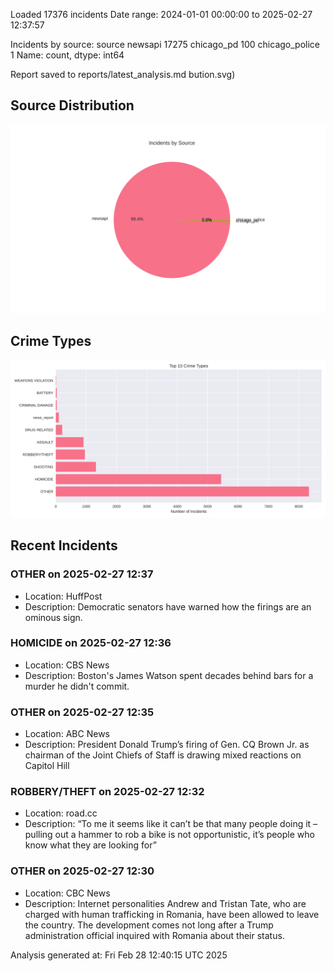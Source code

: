 
Loaded 17376 incidents
Date range: 2024-01-01 00:00:00 to 2025-02-27 12:37:57

Incidents by source:
source
newsapi           17275
chicago_pd          100
chicago_police        1
Name: count, dtype: int64

Report saved to reports/latest_analysis.md
bution.svg)

## Source Distribution
![Source Distribution](images/source_distribution.svg)

## Crime Types
![Crime Types](images/crime_types.svg)

## Recent Incidents

### OTHER on 2025-02-27 12:37
- Location: HuffPost
- Description: Democratic senators have warned how the firings are an ominous sign.


### HOMICIDE on 2025-02-27 12:36
- Location: CBS News
- Description: Boston's James Watson spent decades behind bars for a murder he didn't commit.


### OTHER on 2025-02-27 12:35
- Location: ABC News
- Description: President Donald Trump’s firing of Gen. CQ Brown Jr. as chairman of the Joint Chiefs of Staff is drawing mixed reactions on Capitol Hill


### ROBBERY/THEFT on 2025-02-27 12:32
- Location: road.cc
- Description: “To me it seems like it can’t be that many people doing it – pulling out a hammer to rob a bike is not opportunistic, it’s people who know what they are looking for”


### OTHER on 2025-02-27 12:30
- Location: CBC News
- Description: Internet personalities Andrew and Tristan Tate, who are charged with human trafficking in Romania, have been allowed to leave the country. The development comes not long after a Trump administration official inquired with Romania about their status.

Analysis generated at: Fri Feb 28 12:40:15 UTC 2025
